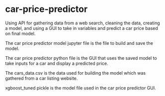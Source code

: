 # car-price-predictor
Using API for gathering data from a web search, cleaning the data, creating a model, and using a GUI to take in variables and predict a car price based on final model.

The car price predictor model jupyter file is the file to build and save the model.

The car price predictor python file is the GUI that uses the saved model to take inputs for a car and display a predicted price.

The cars_data.csv is the data used for building the model which was gathered from a car listing website.

xgboost_tuned pickle is the model file used in the car price predictor GUI.
